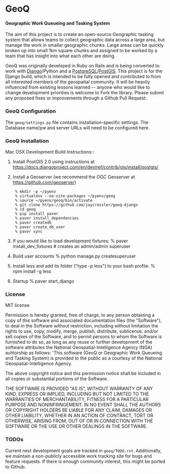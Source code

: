 # GeoQ

#### Geographic Work Queueing and Tasking System ####

The aim of this project is to create an open-source Geographic tasking system that allows teams to collect geographic data across a large area, but manage the work in smaller geographic chunks. Large areas can be quickly broken up into small 1km square chunks and assigned to be worked by a team that has insight into what each other are doing.

GeoQ was originally developed in Ruby on Rails and is being converted to work with [Django](https://www.djangoproject.com/)/Python and a [PostgreSQL](http://www.postgresql.org/)/[PostGIS](http://postgis.net/). This project is for the Django build, which is intended to be fully opened and contributed to from all interested members of the geospatial community. It will be heavily influenced from existing lessons learned -- anyone who would like to change development priorities is welcome to Fork the library. Please submit any proposed fixes or improvements through a Github Pull Request.

### GeoQ Configuration ###

The ``geoq/settings.py`` file contains installation-specific settings. The Database name/pw and server URLs will need to be configured here.


### GeoQ Installation ###

Mac OSX Development Build Instructions::

1. Install PostGIS 2.0 using instructions at https://docs.djangoproject.com/en/dev/ref/contrib/gis/install/postgis/
2. Install a Geoserver (we recommend the OGC Geoserver at https://github.com/geoserver)

        % mkdir -p ~/pyenv
        % virtualenv --no-site-packages ~/pyenv/geoq
        % source ~/pyenv/geoq/bin/activate
        % git clone https://github.com/jaycrossler/geoq-django
        % cd geoq
        % pip install paver
        % paver install_dependencies
        % paver createdb
        % paver create_db_user
        % paver sync

3. If you would like to load development fixtures:
        % paver install_dev_fixtures # creates an admin/admin superuser

4. Build user accounts
        % python manage.py createsuperuser

5. Install less and add its folder ("type -p less") to your bash profile.
        % npm install -g less

6. Startup
        % paver start_django


### License ###
MIT license

Permission is hereby granted, free of charge, to any person obtaining a copy of this software and associated documentation files (the "Software"), to deal in the Software without restriction, including without limitation the rights to use, copy, modify, merge, publish, distribute, sublicense, and/or sell copies of the Software, and to permit persons to whom the Software is furnished to do so, as long as any reuse or further development of the software attributes the National Geospatial-Intelligence Agency (NGA) auhtorship as follows: 'This software (GeoQ or Geographic Work Queueing and Tasking System) is provided to the public as a courtesy of the National Geospatial-Intelligence Agency.

The above copyright notice and this permission notice shall be included in all copies or substantial portions of the Software.

THE SOFTWARE IS PROVIDED "AS IS", WITHOUT WARRANTY OF ANY KIND, EXPRESS OR IMPLIED, INCLUDING BUT NOT LIMITED TO THE WARRANTIES OF MERCHANTABILITY, FITNESS FOR A PARTICULAR PURPOSE AND NONINFRINGEMENT. IN NO EVENT SHALL THE AUTHORS OR COPYRIGHT HOLDERS BE LIABLE FOR ANY CLAIM, DAMAGES OR OTHER LIABILITY, WHETHER IN AN ACTION OF CONTRACT, TORT OR OTHERWISE, ARISING FROM, OUT OF OR IN CONNECTION WITH THE SOFTWARE OR THE USE OR OTHER DEALINGS IN THE SOFTWARE.


### TODOs ###
Current next development goals are tracked in ```geoq/TODO.rst```.  Additionally, we maintain a non-publicly accessible work tracking site for bugs and feature requests. If there is enough community interest, this might be ported to Github.
